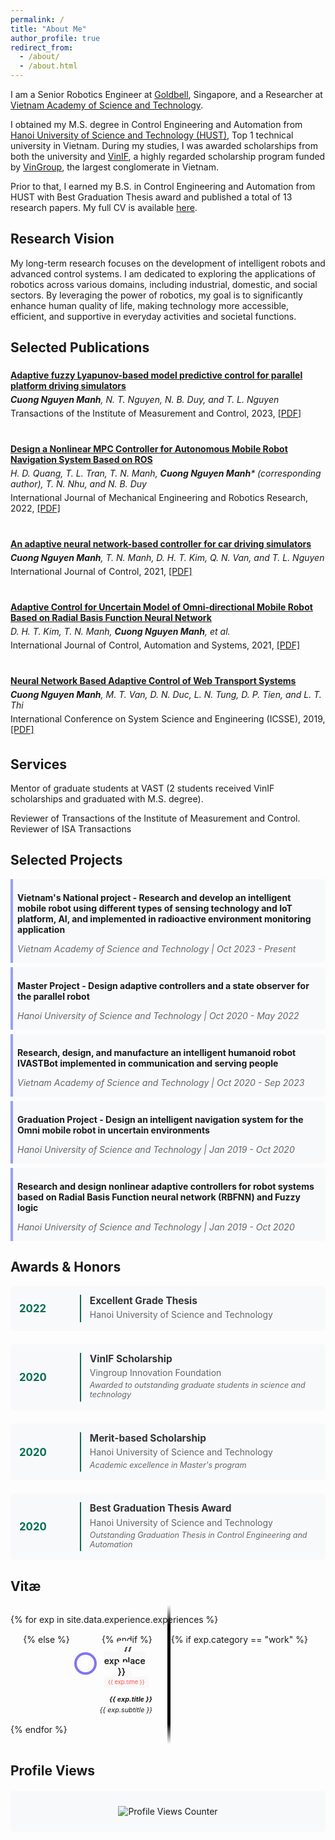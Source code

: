 ```yaml
---
permalink: /
title: "About Me"
author_profile: true
redirect_from: 
  - /about/
  - /about.html
---
```




I am a Senior Robotics Engineer at [Goldbell](https://www.goldbell.com.sg/), Singapore, and a Researcher at [Vietnam Academy of Science and Technology](https://vast.gov.vn/web/vietnam-academy-of-science-and-technology/home).

I obtained my M.S. degree in Control Engineering and Automation from [Hanoi University of Science and Technology (HUST)](https://hust.edu.vn/en/), Top 1 technical university in Vietnam. During my studies, I was awarded scholarships from both the university and [VinIF](https://vinif.org/en/), a highly regarded scholarship program funded by [VinGroup](https://vingroup.net/en), the largest conglomerate in Vietnam.

Prior to that, I earned my B.S. in Control Engineering and Automation from HUST with Best Graduation Thesis award and published a total of 13 research papers.
My full CV is available [here](../files/marcus_cv/full_version/marcus_cv_full.pdf).


<!-- ## News -->

<!-- - **February 7, 2025:** I was admitted to Northeastern University Khoury College of Computer Science as a PhD student.
- **August 10, 2024:** I have extended my research internship in The Helping Hands Lab at Northeastern University until August 31, 2025.
- **June 30, 2024:** Our paper, "Loss Distillation via Gradient Matching for Point Cloud Completion with Weighted Chamfer Distance," has been accepted for an **Oral Presentation** at IEEE/RSJ IROS 2024.
- **May 1, 2024:** This summer, I will join The Helping Hands Lab at Northeastern University as a research intern to work on cutting-edge robotic projects focusing on manipulations and 3D vision. Our projects will collaborate closely with Boston Dynamic AI to tackle critical challenges in robotics.
- **January 31, 2024:** Our paper, "Vision-based FDM Printing for Fabricating Airtight Soft Actuators," has been accepted for an **Oral Presentation** at IEEE RoboSoft 2024. -->

## Research Vision

My long-term research focuses on the development of intelligent robots and advanced control systems. I am dedicated to exploring the applications of robotics across various domains, including industrial, domestic, and social sectors. By leveraging the power of robotics, my goal is to significantly enhance human quality of life, making technology more accessible, efficient, and supportive in everyday activities and societal functions.

## Selected Publications

<div class="publications">
  <div class="publication">
    <p><a href="https://doi.org/10.1177/01423312221122470"><strong>Adaptive fuzzy Lyapunov-based model predictive control for parallel platform driving simulators</strong></a></p>
    <p><i><strong>Cuong Nguyen Manh</strong>, N. T. Nguyen, N. B. Duy, and T. L. Nguyen</i></p>
    <p>Transactions of the Institute of Measurement and Control, 2023, <a href="https://doi.org/10.1177/01423312221122470">[PDF]</a></p>
  </div>

  <div class="publication">
    <p><a href="https://doi.org/10.18178/ijmerr.11.6.379-388"><strong>Design a Nonlinear MPC Controller for Autonomous Mobile Robot Navigation System Based on ROS</strong></a></p>
    <p><i>H. D. Quang, T. L. Tran, T. N. Manh, <strong>Cuong Nguyen Manh</strong>* (corresponding author), T. N. Nhu, and N. B. Duy</i></p>
    <p>International Journal of Mechanical Engineering and Robotics Research, 2022, <a href="https://www.ijmerr.com/uploadfile/2022/0510/20220510115959828.pdf">[PDF]</a></p>
  </div>

  <div class="publication">
    <p><a href="https://doi.org/10.1080/00207179.2021.1980823"><strong>An adaptive neural network-based controller for car driving simulators</strong></a></p>
    <p><i><strong>Cuong Nguyen Manh</strong>, T. N. Manh, D. H. T. Kim, Q. N. Van, and T. L. Nguyen</i></p>
    <p>International Journal of Control, 2021, <a href="https://www.tandfonline.com/eprint/DU37KCQXKSRQTUKDFFIC/full?target=10.1080/00207179.2021.1980823">[PDF]</a></p>
  </div>

  <div class="publication">
    <p><a href="https://doi.org/10.1080/00207179.2021.1980823"><strong>Adaptive Control for Uncertain Model of Omni-directional Mobile Robot Based on Radial Basis Function Neural Network</strong></a></p>
    <p><i>D. H. T. Kim, T. N. Manh, <strong>Cuong Nguyen Manh</strong>, et al.</i></p>
    <p>International Journal of Control, Automation and Systems, 2021, <a href="https://doi.org/10.1007/s12555-019-1004-6">[PDF]</a></p>
  </div>

  <div class="publication">
    <p><a href="https://doi.org/10.1109/ICSSE.2019.8823550"><strong>Neural Network Based Adaptive Control of Web Transport Systems</strong></a></p>
    <p><i><strong>Cuong Nguyen Manh</strong>, M. T. Van, D. N. Duc, L. N. Tung, D. P. Tien, and L. T. Thi</i></p>
    <p>International Conference on System Science and Engineering (ICSSE), 2019, <a href="https://doi.org/10.1109/ICSSE.2019.8823550">[PDF]</a></p>
  </div>
</div>

## Services
Mentor of graduate students at VAST (2 students received VinIF scholarships and graduated with M.S. degree).

Reviewer of Transactions of the Institute of Measurement and Control.
Reviewer of ISA Transactions

## Selected Projects
<div class="research-container">
  <div class="research-item">
    <p><strong>Vietnam's National project - Research and develop an intelligent mobile robot using
      different types of sensing technology and IoT platform, AI, and implemented in radioactive
      environment monitoring application</strong></p>
    <p class="research-meta">Vietnam Academy of Science and Technology | Oct 2023 - Present</p>
  </div>

  <div class="research-item">
    <p><strong>Master Project - Design adaptive controllers and a state observer for the parallel robot</strong></p>
    <p class="research-meta">Hanoi University of Science and Technology | Oct 2020 - May 2022</p>
  </div>

  <div class="research-item">
    <p><strong>Research, design, and manufacture an intelligent humanoid robot IVASTBot implemented
      in communication and serving people</strong></p>
    <p class="research-meta">Vietnam Academy of Science and Technology | Oct 2020 - Sep 2023</p>
  </div>

  <div class="research-item">
    <p><strong>Graduation Project - Design an intelligent navigation system for the Omni mobile robot
      in uncertain environments</strong></p>
    <p class="research-meta">Hanoi University of Science and Technology | Jan 2019 - Oct 2020</p>
  </div>

  <div class="research-item">
    <p><strong>Research and design nonlinear adaptive controllers for robot systems based on Radial
      Basis Function neural network (RBFNN) and Fuzzy logic</strong></p>
    <p class="research-meta">Hanoi University of Science and Technology | Jan 2019 - Oct 2020</p>
  </div>
</div>

## Awards & Honors

<div class="awards-container">
  <div class="award-item">
    <div class="award-year">2022</div>
    <div class="award-content">
      <h4>Excellent Grade Thesis</h4>
      <p>Hanoi University of Science and Technology</p>
      <!-- <p class="award-desc">Awarded to outstanding graduate students in science and technology</p> -->
    </div>
  </div>

  <div class="award-item">
    <div class="award-year">2020</div>
    <div class="award-content">
      <h4>VinIF Scholarship</h4>
      <p>Vingroup Innovation Foundation</p>
      <p class="award-desc">Awarded to outstanding graduate students in science and technology</p>
    </div>
  </div>

  <div class="award-item">
    <div class="award-year">2020</div>
    <div class="award-content">
      <h4>Merit-based Scholarship</h4>
      <p>Hanoi University of Science and Technology</p>
      <p class="award-desc">Academic excellence in Master's program</p>
    </div>
  </div>

  <div class="award-item">
    <div class="award-year">2020</div>
    <div class="award-content">
      <h4>Best Graduation Thesis Award</h4>
      <p>Hanoi University of Science and Technology</p>
      <p class="award-desc">Outstanding Graduation Thesis in Control Engineering and Automation</p>
    </div>
  </div>


</div>


## Vitæ
<div class="cv" id="resume">
  <!-- The Timeline -->
  <ul class="timeline">
    {% for exp in site.data.experience.experiences %}
    <li>
      {% if exp.category == "work" %}
      <div class="direction-l">
      {% else %}
      <div class="direction-r">
      {% endif %}
        <div class="flag-wrapper">
          <span class="flag">{{ exp.place }}</span>
          <span class="time-wrapper"><span class="time">{{ exp.time }}</span></span>
        </div>
        <div class="desc"><b>{{ exp.title }}</b> <br/> {{ exp.subtitle }}</div>
      </div>
    </li>
    {% endfor %}
  </ul>
</div>

## Profile Views
<div class="profile-views">
  <p>
    <img src="https://visitor-badge.laobi.icu/badge?page_id=marcus_profile_page" alt="Profile Views Counter" />
  </p>
</div>

<style>
  .selected-publications {
    margin-top: 20px;
  }
  .publication {
    margin-bottom: 30px;
    overflow: hidden;
  }
  .publication h4 {
    margin-bottom: 5px;
  }
  .publication p {
    margin: 5px 0;
  }
  .publication img {
    border: 1px solid #ddd;
  }
  
  .profile-views {
    text-align: center;
    margin-top: 20px;
    padding: 10px;
    background-color: #f8f9fa;
    border-radius: 5px;
  }
  
  .profile-views img {
    border: none;
  }
</style>

<style>
/* Timeline */
.timeline {
  position: relative;
  width: 100%;
  max-width: 1140px;
  margin: 0 auto;
  padding: 15px 0;
}

.timeline::after {
  content: '';
  position: absolute;
  width: 5px;
  background: linear-gradient(to bottom, 
    rgba(0,110,81,0) 0%,
    rgb(5, 5, 5) 15%,
    rgb(0, 0, 0) 85%,
    rgba(0,110,81,0) 100%);
  top: 0;
  bottom: 0;
  left: 50%;
  margin-left: -1px;
}

.timeline li {
  padding: 15px 0;
  list-style-type: none;
}

.timeline li:after {
  content: "";
  display: block;
  clear: both;
}

.direction-l {
  position: relative;
  width: 45%; 
  float: left;
  text-align: right;
  margin-right: 30px; 
}

.direction-r {
  position: relative;
  width: 45%; 
  float: right;
  margin-left: 30px;  
}

.flag-wrapper {
  position: relative;
  display: inline-block;
  text-align: center;
  margin: 0 20px; 
}

.flag {
  position: relative;
  display: inline;
  background: rgb(248,248,248);
  padding: 6px 10px;
  border-radius: 5px;
  font-weight: 600;
  text-align: left;
}

.direction-l .flag:before,
.direction-r .flag:before {
  position: absolute;
  top: 50%;
  right: -68px;
  content: ' ';
  display: block;
  width: 12px;
  height: 12px;
  margin-top: -10px;
  background: #fff;
  border-radius: 50%;
  border: 8px solid rgb(251, 251, 251);
  z-index: 10;
  box-shadow: 0 0 0 4px rgba(127, 115, 239, 0.99);
  transition: all 0.3s ease;
}

.direction-l .flag:hover:before,
.direction-r .flag:hover:before {
  background: #006E51;
  box-shadow: 0 0 0 8px rgba(0,110,81,0.1);
}

.direction-r .flag:before {
  left: -65px;
}

.time-wrapper {
  display: inline;
  line-height: 1em;
  font-size: 0.66666em;
  color: rgb(250,80,80);
  vertical-align: middle;
}

.direction-l .time-wrapper {
  float: left;
}

.direction-r .time-wrapper {
  float: right;
}

.time {
  display: inline-block;
  padding: 4px 6px;
  background: rgb(248,248,248);
}

.desc {
  margin: 1em 0.75em 0 0;
  font-size: 0.77777em;
  font-style: italic;
  line-height: 1.5em;
}

.direction-r .desc {
  margin: 1em 0 0 0.75em;
}

/* Mobile */
@media screen and (max-width: 660px) {
  .timeline::after {
    left: 31px;
  }

  .timeline li {
    padding: 1em 0;
  }

  .direction-l,
  .direction-r {
    float: none;
    width: 100%;
    text-align: left;
  }

  .flag-wrapper {
    text-align: left;
  }

  .flag {
    background: rgb(255,255,255);
    z-index: 15;
  }

  .direction-l .flag:before,
  .direction-r .flag:before {
    position: absolute;
    top: -30px;
    left: 35px;
    content: ' ';
    display: block;
    width: 12px;
    height: 12px;
    margin-top: -10px;
    background: #fff;
    border-radius: 10px;
    border: 4px solid #006E51;
    z-index: 10;
  }

  .direction-l .time-wrapper,
  .direction-r .time-wrapper {
    float: none;
    display: block;
    margin: 0.6em 0 0 0;
  }
}
</style>

<style>
.research-container {
  max-width: 900px;
  margin: 0 auto;
}

.research-item {
  margin-bottom: 0.5em;
  padding: 0.5em;
  border-left: 4px solid rgb(151, 159, 245);
  background: #f8f9fa;
  border-radius: 0 5px 5px 0;
}

.research-item h3 {
  margin: 0 0 0.5em 0;
  color: #333;
  font-size: 1.2em;
}

.research-meta {
  color: #666;
  font-style: italic;
  margin: 0.5em 0;
}

.research-supervisor {
  color: #006E51;
  font-weight: 500;
  margin: 0.5em 0;
}

.research-item ul {
  margin: 1em 0 0 0;
  padding-left: 1.5em;
}

.research-item li {
  margin-bottom: 0.5em;
  line-height: 1.4;
}
</style>

<style>
.awards-container {
  max-width: 800px;
  margin: 0 auto;
}

.award-item {
  display: flex;
  margin-bottom: 1.5em;
  padding: 1em;
  background: #f8f9fa;
  border-radius: 5px;
  transition: transform 0.2s ease;
}

.award-item:hover {
  transform: translateX(5px);
}

.award-year {
  flex: 0 0 80px;
  font-size: 1.2em;
  font-weight: bold;
  color: #006E51;
  padding-right: 1em;
  border-right: 2px solid #006E51;
  display: flex;
  align-items: center;
}

.award-content {
  flex: 1;
  padding-left: 1em;
}

.award-content h4 {
  margin: 0;
  color: #333;
  font-size: 1.1em;
}

.award-content p {
  margin: 0.3em 0;
  color: #666;
}

.award-desc {
  font-style: italic;
  font-size: 0.9em;
}

@media (max-width: 600px) {
  .award-item {
    flex-direction: column;
  }
  
  .award-year {
    border-right: none;
    border-bottom: 2px solid #006E51;
    padding: 0 0 0.5em 0;
    margin-bottom: 0.5em;
  }
  
  .award-content {
    padding-left: 0;
  }
}
</style>